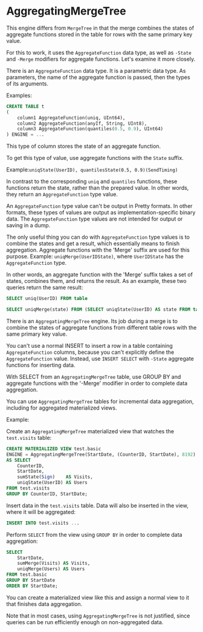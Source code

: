 # AggregatingMergeTree

This engine differs from `MergeTree` in that the merge combines the states of aggregate functions stored in the table for rows with the same primary key value.

For this to work, it uses the `AggregateFunction` data type, as well as `-State` and `-Merge` modifiers for aggregate functions. Let's examine it more closely.

There is an `AggregateFunction` data type. It is a parametric data type. As parameters, the name of the aggregate function is passed, then the types of its arguments.

Examples:

```sql
CREATE TABLE t
(
    column1 AggregateFunction(uniq, UInt64),
    column2 AggregateFunction(anyIf, String, UInt8),
    column3 AggregateFunction(quantiles(0.5, 0.9), UInt64)
) ENGINE = ...
```

This type of column stores the state of an aggregate function.

To get this type of value, use aggregate functions with the `State` suffix.

Example:`uniqState(UserID), quantilesState(0.5, 0.9)(SendTiming)`

In contrast to the corresponding `uniq` and `quantiles` functions, these functions return the state, rather than the prepared value. In other words, they return an `AggregateFunction` type value.

An `AggregateFunction` type value can't be output in Pretty formats. In other formats, these types of values are output as implementation-specific binary data. The `AggregateFunction` type values are not intended for output or saving in a dump.

The only useful thing you can do with `AggregateFunction` type values is to combine the states and get a result, which essentially means to finish aggregation. Aggregate functions with the 'Merge' suffix are used for this purpose. Example: `uniqMerge(UserIDState)`, where `UserIDState` has the `AggregateFunction` type.

In other words, an aggregate function with the 'Merge' suffix takes a set of states, combines them, and returns the result. As an example, these two queries return the same result:

```sql
SELECT uniq(UserID) FROM table

SELECT uniqMerge(state) FROM (SELECT uniqState(UserID) AS state FROM table GROUP BY RegionID)
```

There is an `AggregatingMergeTree` engine. Its job during a merge is to combine the states of aggregate functions from different table rows with the same primary key value.

You can't use a normal INSERT to insert a row in a table containing `AggregateFunction` columns, because you can't explicitly define the `AggregateFunction` value. Instead, use `INSERT SELECT` with `-State` aggregate functions for inserting data.

With SELECT from an `AggregatingMergeTree` table, use GROUP BY and aggregate functions with the '-Merge' modifier in order to complete data aggregation.

You can use `AggregatingMergeTree` tables for incremental data aggregation, including for aggregated materialized views.

Example:

Create an `AggregatingMergeTree` materialized view that watches the `test.visits` table:

```sql
CREATE MATERIALIZED VIEW test.basic
ENGINE = AggregatingMergeTree(StartDate, (CounterID, StartDate), 8192)
AS SELECT
    CounterID,
    StartDate,
    sumState(Sign)    AS Visits,
    uniqState(UserID) AS Users
FROM test.visits
GROUP BY CounterID, StartDate;
```

Insert data in the `test.visits` table. Data will also be inserted in the view, where it will be aggregated:

```sql
INSERT INTO test.visits ...
```

Perform `SELECT` from the view using `GROUP BY` in order to complete data aggregation:

```sql
SELECT
    StartDate,
    sumMerge(Visits) AS Visits,
    uniqMerge(Users) AS Users
FROM test.basic
GROUP BY StartDate
ORDER BY StartDate;
```

You can create a materialized view like this and assign a normal view to it that finishes data aggregation.

Note that in most cases, using `AggregatingMergeTree` is not justified, since queries can be run efficiently enough on non-aggregated data.